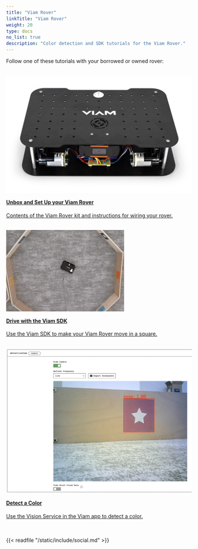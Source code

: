 ```yaml
---
title: "Viam Rover"
linkTitle: "Viam Rover"
weight: 20
type: docs
no_list: true
description: "Color detection and SDK tutorials for the Viam Rover."
---
```


<div>
<p>Follow one of these tutorials with your borrowed or owned rover:</p>
</div>

<div class="container text-center">
  <div class="row">
    <a href="../../try-viam/rover-resources/rover-tutorial/">
      <div class="col hover-card">
        <br />
        <img
          src="../../try-viam/rover-resources/img/viam-rover/rover-front.jpg"
          alt="A Viam Rover."
        />
        <br />
        <h4 style="text-align: left; margin-left: 0px; margin-top: 1em">
          Unbox and Set Up your Viam Rover
        </h4>
        <p style="text-align: left">
          Contents of the Viam Rover kit and instructions for wiring your rover.
        </p>
      </div>
    </a>
    <a href="../../tutorials/viam-rover/try-viam-sdk">
      <div class="col hover-card">
        <br />
        <img
          src="../../tutorials/img/try-viam-sdk/image1.gif"
          alt="Overhead view of the Viam rover showing it as it drives in a square."
        />
        <br />
        <h4 style="text-align: left; margin-left: 0px; margin-top: 1em">
          Drive with the Viam SDK
        </h4>
        <p style="text-align: left">
          Use the Viam SDK to make your Viam Rover move in a square.
        </p>
      </div>
    </a>
    <a href="../../tutorials/viam-rover/try-viam-color-detection">
      <div class="col hover-card">
        <br />
        <img
          src="../img/try-viam-color-detection/detectioncam-comp-stream.png"
          alt="detectionCam stream displaying a color detection."
        />
        <br />
        <h4 style="text-align: left; margin-left: 0px; margin-top: 1em">
          Detect a Color
        </h4>
        <p style="text-align: left">
          Use the Vision Service in the Viam app to detect a color.
        </p>
      </div>
    </a>
  </div>
</div>

<br>
<br>
{{< readfile "/static/include/social.md" >}}
